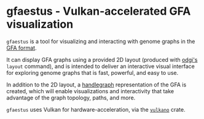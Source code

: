 # gfaestus - Vulkan-accelerated GFA visualization


`gfaestus` is a tool for visualizing and interacting with genome graphs
in the [GFA format](http://gfa-spec.github.io/GFA-spec/GFA1.html).

It can display GFA graphs using a provided 2D layout (produced with
[odgi's](https://github.com/vgteam/odgi) `layout` command), and is
intended to deliver an interactive visual interface for exploring
genome graphs that is fast, powerful, and easy to use.


In addition to the 2D layout, a
[handlegraph](https://github.com/chfi/rs-handlegraph) representation
of the GFA is created, which will enable visualizations and
interactivity that take advantage of the graph topology, paths, and
more.


`gfaestus` uses Vulkan for hardware-acceleration, via the
[`vulkano`](https://crates.io/crates/vulkano) crate.
